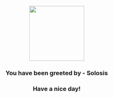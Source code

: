 <p align="center">
            <img src="https://raw.githubusercontent.com/PokeAPI/sprites/master/sprites/pokemon/577.png" width="150" height="150">
          </p>
          <h3 align="center">You have been greeted by - <b>Solosis</b></h3>
          <h3 align="center">Have a nice day!</h3>
        